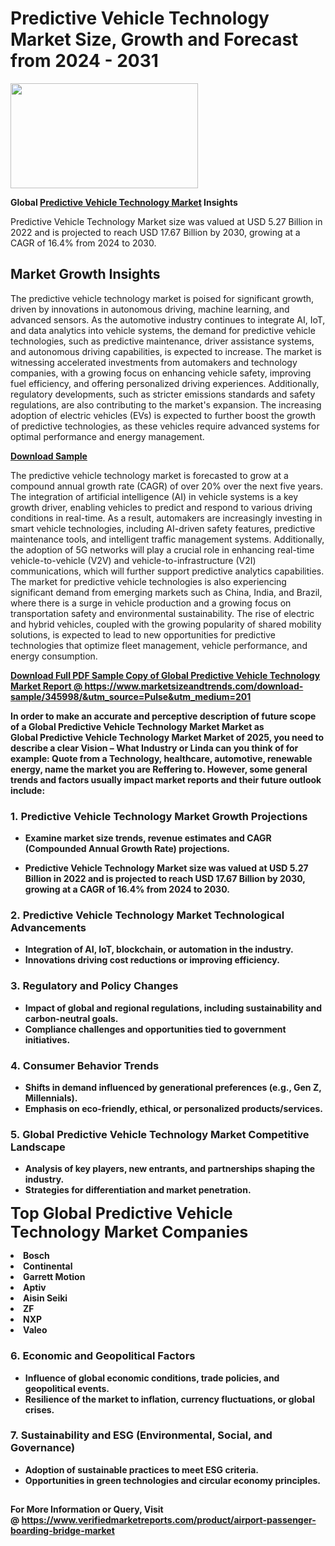 <H1>Predictive Vehicle Technology Market Size, Growth and Forecast from 2024 - 2031</H1><img class="aligncenter size-medium wp-image-584254" src="https://thirdeyenews.in/wp-content/uploads/2024/09/Global-Market-Research-300x168.jpeg" alt="" width="300" height="168" /><p><strong>Global&nbsp;<a href="https://www.marketsizeandtrends.com/download-sample/345998/&amp;utm_source=Pulse&amp;utm_medium=201">Predictive Vehicle Technology Market</a> Insights</strong></p><p>Predictive Vehicle Technology Market size was valued at USD 5.27 Billion in 2022 and is projected to reach USD 17.67 Billion by 2030, growing at a CAGR of 16.4% from 2024 to 2030.</p><p><h2>Market Growth Insights</h2> <p>The predictive vehicle technology market is poised for significant growth, driven by innovations in autonomous driving, machine learning, and advanced sensors. As the automotive industry continues to integrate AI, IoT, and data analytics into vehicle systems, the demand for predictive vehicle technologies, such as predictive maintenance, driver assistance systems, and autonomous driving capabilities, is expected to increase. The market is witnessing accelerated investments from automakers and technology companies, with a growing focus on enhancing vehicle safety, improving fuel efficiency, and offering personalized driving experiences. Additionally, regulatory developments, such as stricter emissions standards and safety regulations, are also contributing to the market's expansion. The increasing adoption of electric vehicles (EVs) is expected to further boost the growth of predictive technologies, as these vehicles require advanced systems for optimal performance and energy management.</p> <p><strong><a href="#">Download Sample</a></strong></p> <p>The predictive vehicle technology market is forecasted to grow at a compound annual growth rate (CAGR) of over 20% over the next five years. The integration of artificial intelligence (AI) in vehicle systems is a key growth driver, enabling vehicles to predict and respond to various driving conditions in real-time. As a result, automakers are increasingly investing in smart vehicle technologies, including AI-driven safety features, predictive maintenance tools, and intelligent traffic management systems. Additionally, the adoption of 5G networks will play a crucial role in enhancing real-time vehicle-to-vehicle (V2V) and vehicle-to-infrastructure (V2I) communications, which will further support predictive analytics capabilities. The market for predictive vehicle technologies is also experiencing significant demand from emerging markets such as China, India, and Brazil, where there is a surge in vehicle production and a growing focus on transportation safety and environmental sustainability. The rise of electric and hybrid vehicles, coupled with the growing popularity of shared mobility solutions, is expected to lead to new opportunities for predictive technologies that optimize fleet management, vehicle performance, and energy consumption. <p><strong><a href="#"></p><p><span class=""><strong>Download Full PDF Sample Copy of Global Predictive Vehicle Technology Market Report</strong> @ <a href="https://www.marketsizeandtrends.com/download-sample/345998/&amp;utm_source=Pulse&amp;utm_medium=201" target="_blank">https://www.marketsizeandtrends.com/download-sample/345998/&amp;utm_source=Pulse&amp;utm_medium=201</a></span></p><p>In order to make an accurate and perceptive description of future scope of a Global&nbsp;Predictive Vehicle Technology Market Market as Global&nbsp;Predictive Vehicle Technology Market Market of 2025, you need to describe a clear Vision &ndash; What Industry or Linda can you think of for example: Quote from a Technology, healthcare, automotive, renewable energy, name the market you are Reffering to. However, some general trends and factors usually impact market reports and their future outlook include:</p><h3>1.&nbsp;<strong>Predictive Vehicle Technology Market Growth Projections</strong></h3><ul><li>Examine market size trends, revenue estimates and CAGR (Compounded Annual Growth Rate) projections.</li><li><p>Predictive Vehicle Technology Market size was valued at USD 5.27 Billion in 2022 and is projected to reach USD 17.67 Billion by 2030, growing at a CAGR of 16.4% from 2024 to 2030.</p></li></ul><h3>2.&nbsp;<strong>Predictive Vehicle Technology Market Technological Advancements</strong></h3><ul><li>Integration of AI, IoT, blockchain, or automation in the industry.</li><li>Innovations driving cost reductions or improving efficiency.</li></ul><h3>3.&nbsp;<strong>Regulatory and Policy Changes</strong></h3><ul><li>Impact of global and regional regulations, including sustainability and carbon-neutral goals.</li><li>Compliance challenges and opportunities tied to government initiatives.</li></ul><h3>4.&nbsp;<strong>Consumer Behavior Trends</strong></h3><ul><li>Shifts in demand influenced by generational preferences (e.g., Gen Z, Millennials).</li><li>Emphasis on eco-friendly, ethical, or personalized products/services.</li></ul><h3>5.&nbsp;<strong>Global Predictive Vehicle Technology Market Competitive Landscape</strong></h3><ul><li>Analysis of key players, new entrants, and partnerships shaping the industry.</li><li>Strategies for differentiation and market penetration.</li></ul><p data-pm-slice="1 1 []"><span style="color: inherit; font-family: inherit; font-size: 25px;">Top Global Predictive Vehicle Technology Market Companies</span></p><div class="" data-test-id=""><p><li>Bosch</li><li> Continental</li><li> Garrett Motion</li><li> Aptiv</li><li> Aisin Seiki</li><li> ZF</li><li> NXP</li><li> Valeo</li></p></div><h3>6.&nbsp;<strong>Economic and Geopolitical Factors</strong></h3><ul><li>Influence of global economic conditions, trade policies, and geopolitical events.</li><li>Resilience of the market to inflation, currency fluctuations, or global crises.</li></ul><h3>7.&nbsp;<strong>Sustainability and ESG (Environmental, Social, and Governance)</strong></h3><ul><li>Adoption of sustainable practices to meet ESG criteria.</li><li>Opportunities in green technologies and circular economy principles.</li></ul><h2><strong style="font-size: 14px;">For More Information or Query, Visit @&nbsp;</strong><a style="background-color: #ffffff; font-size: 14px;" href="https://www.marketsizeandtrends.com/report/predictive-vehicle-technology-market/" target="_blank">https://www.verifiedmarketreports.com/product/airport-passenger-boarding-bridge-market</a></h2>
